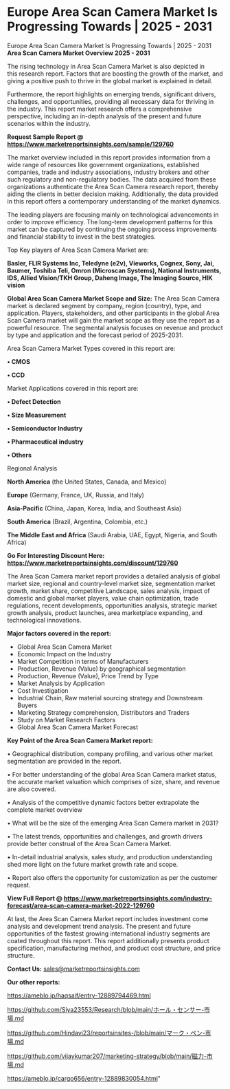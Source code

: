 # Europe Area Scan Camera Market Is Progressing Towards | 2025 - 2031
Europe Area Scan Camera Market Is Progressing Towards | 2025 - 2031
<Strong> Area Scan Camera Market Overview 2025 - 2031</strong>

The rising technology in Area Scan Camera Market is also depicted in this research report. Factors that are boosting the growth of the market, and giving a positive push to thrive in the global market is explained in detail.

Furthermore, the report highlights on emerging trends, significant drivers, challenges, and opportunities, providing all necessary data for thriving in the industry. This report market research offers a comprehensive perspective, including an in-depth analysis of the present and future scenarios within the industry.

<strong>Request Sample Report @ <a href=https://www.marketreportsinsights.com/sample/129760>https://www.marketreportsinsights.com/sample/129760</a></strong>

The market overview included in this report provides information from a wide range of resources like government organizations, established companies, trade and industry associations, industry brokers and other such regulatory and non-regulatory bodies. The data acquired from these organizations authenticate the Area Scan Camera research report, thereby aiding the clients in better decision making. Additionally, the data provided in this report offers a contemporary understanding of the market dynamics.

The leading players are focusing mainly on technological advancements in order to improve efficiency. The long-term development patterns for this market can be captured by continuing the ongoing process improvements and financial stability to invest in the best strategies.

Top Key players of Area Scan Camera Market are:

<strong>Basler, FLIR Systems Inc, Teledyne (e2v), Vieworks, Cognex, Sony, Jai, Baumer, Toshiba Teli, Omron (Microscan Systems), National Instruments, IDS, Allied Vision/TKH Group, Daheng Image, The Imaging Source, HIK vision</strong>

<strong><b>Global Area Scan Camera Market Scope and Size:</b></strong>
The Area Scan Camera market is declared segment by company, region (country), type, and application. Players, stakeholders, and other participants in the global Area Scan Camera market will gain the market scope as they use the report as a powerful resource. The segmental analysis focuses on revenue and product by type and application and the forecast period of 2025-2031.

Area Scan Camera Market Types covered in this report are:

<strong>• CMOS

• CCD</strong>

Market Applications covered in this report are:

<strong>• Defect Detection

• Size Measurement

• Semiconductor Industry

• Pharmaceutical industry

• Others</strong> 

Regional Analysis

<strong>North America</strong> (the United States, Canada, and Mexico)

<strong>Europe</strong> (Germany, France, UK, Russia, and Italy)

<strong>Asia-Pacific</strong> (China, Japan, Korea, India, and Southeast Asia)

<strong>South America</strong> (Brazil, Argentina, Colombia, etc.)

<strong>The Middle East and Africa</strong> (Saudi Arabia, UAE, Egypt, Nigeria, and South Africa)

<strong>Go For Interesting Discount Here: <a href=https://www.marketreportsinsights.com/discount/129760>https://www.marketreportsinsights.com/discount/129760</a></strong>

The Area Scan Camera market report provides a detailed analysis of global market size, regional and country-level market size, segmentation market growth, market share, competitive Landscape, sales analysis, impact of domestic and global market players, value chain optimization, trade regulations, recent developments, opportunities analysis, strategic market growth analysis, product launches, area marketplace expanding, and technological innovations.

<strong><b>Major factors covered in the report:</b></strong>
<ul>
  <li>Global Area Scan Camera Market </li>
  <li>Economic Impact on the Industry</li>
  <li>Market Competition in terms of Manufacturers</li>
  <li>Production, Revenue (Value) by geographical segmentation</li>
  <li>Production, Revenue (Value), Price Trend by Type</li>
  <li>Market Analysis by Application</li>
  <li>Cost Investigation</li>
  <li>Industrial Chain, Raw material sourcing strategy and Downstream Buyers</li>
  <li>Marketing Strategy comprehension, Distributors and Traders</li>
  <li>Study on Market Research Factors</li>
  <li>Global Area Scan Camera Market Forecast</li>
</ul>

<strong><b>Key Point of the Area Scan Camera Market report:</b></strong>

• Geographical distribution, company profiling, and various other market segmentation are provided in the report.

• For better understanding of the global Area Scan Camera market status, the accurate market valuation which comprises of size, share, and revenue are also covered.

• Analysis of the competitive dynamic factors better extrapolate the complete market overview

• What will be the size of the emerging Area Scan Camera market in 2031?

• The latest trends, opportunities and challenges, and growth drivers provide better construal of the Area Scan Camera Market.

• In-detail industrial analysis, sales study, and production understanding shed more light on the future market growth rate and scope.

• Report also offers the opportunity for customization as per the customer request.

<strong><b>View Full Report @ <a href=https://www.marketreportsinsights.com/industry-forecast/area-scan-camera-market-2022-129760>https://www.marketreportsinsights.com/industry-forecast/area-scan-camera-market-2022-129760</a></b></strong>


At last, the Area Scan Camera Market report includes investment come analysis and development trend analysis. The present and future opportunities of the fastest growing international industry segments are coated throughout this report. This report additionally presents product specification, manufacturing method, and product cost structure, and price structure.

<strong>Contact Us:</strong>
sales@marketreportsinsights.com

<strong>Our other reports:</strong>

<a href=https://ameblo.jp/haqsaif/entry-12889794469.html>https://ameblo.jp/haqsaif/entry-12889794469.html</a>

<a href=https://github.com/Siya23553/Research/blob/main/ホール・センサー-市場.md>https://github.com/Siya23553/Research/blob/main/ホール・センサー-市場.md</a>

<a href=https://github.com/Hindavi23/reportsinsites-/blob/main/マーク・ペン-市場.md>https://github.com/Hindavi23/reportsinsites-/blob/main/マーク・ペン-市場.md</a>

<a href=https://github.com/vijaykumar207/marketing-strategy/blob/main/磁力-市場.md>https://github.com/vijaykumar207/marketing-strategy/blob/main/磁力-市場.md</a>

<a href=https://ameblo.jp/cargo656/entry-12889830054.html>https://ameblo.jp/cargo656/entry-12889830054.html</a>"

